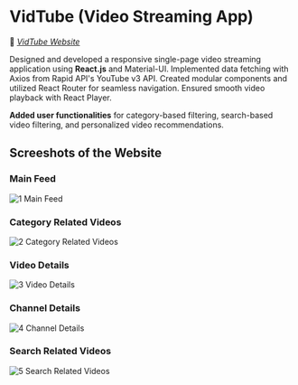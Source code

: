 # VidTube (Video Streaming App)

🔗 _[ VidTube Website](https://mrs-sd.streamlit.app/)_

[](https://video-streaming-sd.netlify.app/)

Designed and developed a responsive single-page video streaming application using **React.js** and Material-UI. Implemented data fetching with Axios from Rapid API's YouTube v3 API. Created modular components and utilized React Router for seamless navigation. Ensured smooth video playback with React Player.

**Added user functionalities** for category-based filtering, search-based video filtering, and personalized video recommendations.

## Screeshots of the Website
### Main Feed
![1 Main Feed](https://github.com/soumadeep-dey/Video-Streaming-App/assets/111021618/60cb8792-8de7-484b-8f00-e46a5c546a20)
### Category Related Videos
![2 Category Related Videos](https://github.com/soumadeep-dey/Video-Streaming-App/assets/111021618/45a7876e-d3b6-4043-ae8b-88de9fb8f353)
### Video Details
![3 Video Details](https://github.com/soumadeep-dey/Video-Streaming-App/assets/111021618/b0dd8ae8-7282-4384-a775-0849b8acaa70)
### Channel Details
![4 Channel Details](https://github.com/soumadeep-dey/Video-Streaming-App/assets/111021618/b95d2ebc-5a96-48c7-b9d4-95ab0566b788)
### Search Related Videos
![5 Search Related Videos](https://github.com/soumadeep-dey/Video-Streaming-App/assets/111021618/2b8e34f4-9e65-4367-a8b5-188c0ee05b9e)
